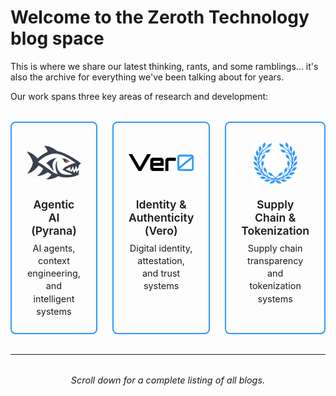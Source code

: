 
# Welcome to the Zeroth Technology blog space

This is where we share our latest thinking, rants, and some ramblings... it's also the archive for everything we've been talking about for years.

Our work spans three key areas of research and development:

<div class="landing-buttons">
  <a href="category/agentic-ai-research/" class="landing-button pyrana-button">
    <div class="button-icon">
      <svg class="custom-icon" viewBox="0 0 187.43132 115.7082" xmlns="http://www.w3.org/2000/svg">
        <g transform="translate(-8.9998925,-78.144725)">
          <g transform="translate(-1.5376314,-16.401402)">
            <path style="fill:#ed7445;fill-opacity:1;fill-rule:evenodd;stroke:none;stroke-width:0.1;stroke-linecap:round;stroke-linejoin:round;stroke-dasharray:none" d="m 151.03312,153.34613 c 2.30067,-0.9431 5.20406,-2.23479 7.43606,-4.72324 -3.98251,-0.80633 -7.28911,-2.10541 -10.37044,-2.86321 -2.34172,2.18296 0.0746,6.25081 2.93438,7.58645 z" />
            <path style="fill:var(--pyrana-fish-color, #394150);fill-opacity:1;fill-rule:evenodd;stroke:none;stroke-width:0.1;stroke-linecap:round;stroke-linejoin:round;stroke-dasharray:none" d="m 160.19412,148.40778 c -11.24869,-4.47501 -11.23044,-10.2714 -30.8468,-10.3777 5.03998,0.75726 8.24428,4.95475 9.80351,10.23784 1.08824,3.68728 7.7467,5.75673 11.88229,5.07821 -2.84081,-1.56147 -5.14483,-5.01256 -2.93438,-7.58645 2.28202,1.00462 7.40898,3.68953 12.09538,2.6481 z m 21.74481,40.76262 -1.06099,-10.27367 -6.951,8.69679 -1.87182,-0.4613 c -0.68585,-2.73606 -2.12743,-9.45219 -2.12743,-9.45219 l -4.32118,6.64342 -20.58529,-8.00325 c 9.27623,-6.84069 15.67389,-8.30216 15.67389,-8.30216 0,0 0.2687,5.5013 1.35984,11.0934 4.65531,-4.52523 6.58447,-12.81109 6.58447,-12.81109 l 1.35984,-0.7157 c 2.7191,5.23865 3.79322,13.24051 3.79322,13.24051 4.41577,-5.643 4.78974,-10.18302 5.7972,-15.38762 2.86829,3.38384 4.68037,9.29697 5.79719,12.38167 4.12277,-5.00275 4.72496,-14.21403 4.72496,-14.21403 m -8.1729,27.56522 c 2.58716,-3.00277 7.93365,-13.02713 8.04002,-12.29573 0.37393,2.57116 0.86503,7.01762 -1.33343,15.24718 3.16037,1.01752 2.41482,0.65648 3.01723,1.08909 -36.76844,19.20722 -72.61809,5.838 -72.61809,5.838 -4.44479,2.72428 -20.004346,12.12093 -42.278721,11.13293 6.795699,-4.85729 14.275183,-9.65264 19.090204,-17.01701 -7.393739,-3.7953 -12.671667,-7.14526 -12.671667,-7.14526 0,0 -14.733062,12.01054 -38.036244,13.0579 9.69958,-5.66231 16.681184,-15.55657 22.092707,-25.53059 -4.409971,-4.99872 -10.622385,-7.87346 -16.52667,-10.80569 -11.577791,18.37572 -30.479348,26.35797 -38.435253,28.89912 0,0 19.277454,-24.88612 19.246736,-39.57903 -2.1054,-14.58121 -20.988227,-37.2883 -20.988227,-37.2883 0,0 17.534697,0.72007 37.65239,23.5457 9.97259,-9.35053 21.786814,-17.36245 34.264669,-23.01509 -0.774426,-7.91746 -6.727553,-14.88514 -11.906353,-20.747046 18.786477,-0.33871 31.555699,7.591916 44.840549,17.987276 35.23612,7.76867 71.32767,34.44752 82.58006,42.65846 -7.85701,6.40287 0,0 -7.85701,6.40287 m -21.9077,31.49442 c 0,0 -4.34389,-2.61881 -17.78816,-7.75723 -5.93838,-2.26965 -16.9293,-8.0435 -16.9293,-8.0435 0,0 5.9308,-6.691 9.64744,-9.07325 10.7295,-6.87728 22.91459,-11.85271 35.43061,-14.36821 -17.84768,-13.98398 -37.42598,-26.12338 -59.67716,-31.26264 -19.918479,-2.76938 -37.628779,0.38854 -68.66267,26.47358 0.158704,2.11992 0.158704,2.11992 0.158704,2.11992 8.973705,5.11651 22.786093,13.55009 34.769819,22.92226 12.08419,9.45075 22.353497,17.10642 32.815707,17.81831 0,0 -10.77411,-13.20119 -7.58461,-33.39737 1.09878,-6.9576 6.34773,-12.692 6.34773,-12.692 -5.08099,11.96543 -1.89465,32.62807 10.35547,42.72151 17.6814,10.17318 41.11642,4.53862 41.11642,4.53862 z M 77.956563,154.54594 c 9.231454,-9.6777 22.000514,-16.36213 35.189587,-18.34582 -16.275208,16.05807 -16.683558,24.34366 -8.82885,46.01082 -9.494752,-8.59788 -14.659985,-19.76811 -26.360737,-27.665 z" />
          </g>
        </g>
      </svg>
    </div>
    <div class="button-content">
      <h2>Agentic AI (Pyrana)</h2>
      <p>AI agents, context engineering, and intelligent systems</p>
    </div>
  </a>
  
  <a href="category/identity--authenticity/" class="landing-button vero-button">
    <div class="button-icon">
      <svg class="custom-icon" viewBox="0 0 699.99942 181.33618" xmlns="http://www.w3.org/2000/svg">
        <g transform="translate(1936.1618,-3300.8481)">
          <path style="fill:#3399ff;fill-opacity:1;stroke:none;stroke-width:1" d="m -1388.5915,3306.1433 c -11.7127,0.1041 -24.5262,12.7194 -24.5954,27.2818 l 0.2934,124.3541 c -0.2934,14.7827 13.441,23.5115 25.8853,23.428 l 124.1639,0.064 c 13.9666,0.018 26.7422,-12.4306 26.6657,-26.1336 l 0.016,-122.1194 c 0.056,-15.8678 -13.1478,-26.7418 -24.5664,-26.8754 h -63.9313 z m 128.1884,20.8515 c -46.3651,38.0526 -129.4758,106.6098 -131.6228,108.3915 v -101.6258 c 0.015,-3.242 2.0866,-6.3587 5.9981,-6.4819 z m 3.6182,24.0569 0.01,101.6352 c 0.033,4.4662 -2.636,7.7159 -7.1268,7.7334 l -125.5892,0.287 c 7.101,-5.4478 130.9186,-108.1685 132.7061,-109.6556 z" />
          <path style="fill:var(--vero-text-color, #000000);fill-opacity:1;stroke:none;stroke-width:19.3891;stroke-linecap:square;stroke-opacity:1" d="m -1936.1619,3300.8481 105.8728,181.2672 29.3281,0.069 104.617,-181.3358 h -40.9054 l -78.6024,138.7575 -81.4626,-138.6888 z m 259.6197,39.1104 c -13.7344,0 -27.4688,13.4722 -27.4686,26.9462 l -0.3032,83.6348 c 0,15.8858 13.8127,30.6421 28.8295,30.6934 l 114.9153,0.058 v -32.7541 l -110.1586,-0.2677 c -0.098,-6.9568 -0.1924,-13.9137 -0.287,-20.8707 h 110.4456 v -58.9523 c 0,-14.2484 -13.6037,-28.497 -27.2075,-28.4878 z m 5.55,33.0153 77.4012,0.2708 c 0.098,6.9557 0.1924,13.9116 0.287,20.8675 h -77.6884 z m 128.9162,-4.1693 c 0,-14.5677 15.4542,-29.1355 30.9084,-29.1353 l 81.3657,0.2883 v 32.7576 l -79.5165,0.2708 v 108.3048 h -32.7576 z" />
        </g>
      </svg>
    </div>
    <div class="button-content">
      <h2>Identity & Authenticity (Vero)</h2>
      <p>Digital identity, attestation, and trust systems</p>
    </div>
  </a>
  
  <a href="category/supply-chain/" class="landing-button supply-button">
    <div class="button-icon">
      <img src="images/cser-icon.svg" alt="Supply Chain" class="custom-icon">
    </div>
    <div class="button-content">
      <h2>Supply Chain & Tokenization</h2>
      <p>Supply chain transparency and tokenization systems</p>
    </div>
  </a>
</div>

---

<div class="page-break-text">
  <p>Scroll down for a complete listing of all blogs.</p>
</div>

<style>
.landing-buttons {
  display: grid;
  grid-template-columns: 1fr;
  gap: 1.5rem;
  margin: 2rem 0;
  max-width: 1000px;
}

@media (min-width: 768px) {
  .landing-buttons {
    grid-template-columns: 1fr 1fr 1fr;
  }
}

.landing-button {
  display: flex;
  flex-direction: column;
  align-items: center;
  padding: 1.5rem;
  border-radius: 8px;
  color: inherit;
  text-decoration: none;
  transition: all 0.2s ease;
  border: 2px solid #3399ff;
  background: var(--md-default-bg-color);
  box-shadow: 0 2px 4px rgba(0, 0, 0, 0.05);
}

.landing-button:hover {
  transform: translateY(-2px);
  box-shadow: 0 4px 12px rgba(0, 0, 0, 0.1);
  text-decoration: none;
}

.pyrana-button:hover {
  border-color: #ed7445;
  box-shadow: 0 4px 12px rgba(237, 116, 69, 0.2);
}

.vero-button:hover {
  border-color: #3399ff;
  box-shadow: 0 4px 12px rgba(51, 153, 255, 0.2);
}

.supply-button:hover {
  border-color: #4caf50;
  box-shadow: 0 4px 12px rgba(76, 175, 80, 0.2);
}

.button-icon {
  font-size: 2.5rem;
  margin-bottom: 1rem;
  height: 80px;
  display: flex;
  align-items: center;
  justify-content: center;
}

.custom-icon {
  height: 70px;
  width: 70px;
  object-fit: contain;
}

.pyrana-button .custom-icon,
.vero-button .custom-icon {
  height: 117px;
  width: 117px;
}

.button-content h2 {
  margin: 0 0 0.5rem 0;
  font-size: 1.1rem;
  font-weight: 600;
  text-align: center;
  color: var(--md-default-fg-color);
}

.button-content p {
  margin: 0;
  font-size: 0.9rem;
  text-align: center;
  color: var(--md-default-fg-color--light);
  line-height: 1.4;
}

[data-md-color-scheme="slate"] .landing-button {
  background: var(--md-default-bg-color);
  border-color: #3399ff;
}

.page-break-text {
  text-align: center;
  margin: 2rem 0;
}

.page-break-text p {
  font-size: 0.9rem;
  color: var(--md-default-fg-color--light);
  font-style: italic;
  margin: 0;
}
</style>